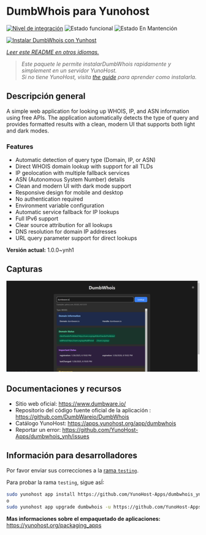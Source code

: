 <!--
Este archivo README esta generado automaticamente<https://github.com/YunoHost/apps/tree/master/tools/readme_generator>
No se debe editar a mano.
-->

# DumbWhois para Yunohost

[![Nivel de integración](https://apps.yunohost.org/badge/integration/dumbwhois)](https://ci-apps.yunohost.org/ci/apps/dumbwhois/)
![Estado funcional](https://apps.yunohost.org/badge/state/dumbwhois)
![Estado En Mantención](https://apps.yunohost.org/badge/maintained/dumbwhois)

[![Instalar DumbWhois con Yunhost](https://install-app.yunohost.org/install-with-yunohost.svg)](https://install-app.yunohost.org/?app=dumbwhois)

*[Leer este README en otros idiomas.](./ALL_README.md)*

> *Este paquete le permite instalarDumbWhois rapidamente y simplement en un servidor YunoHost.*  
> *Si no tiene YunoHost, visita [the guide](https://yunohost.org/install) para aprender como instalarla.*

## Descripción general

A simple web application for looking up WHOIS, IP, and ASN information using free APIs. The application automatically detects the type of query and provides formatted results with a clean, modern UI that supports both light and dark modes.

### Features

- Automatic detection of query type (Domain, IP, or ASN)
- Direct WHOIS domain lookup with support for all TLDs
- IP geolocation with multiple fallback services
- ASN (Autonomous System Number) details
- Clean and modern UI with dark mode support
- Responsive design for mobile and desktop
- No authentication required
- Environment variable configuration
- Automatic service fallback for IP lookups
- Full IPv6 support
- Clear source attribution for all lookups
- DNS resolution for domain IP addresses
- URL query parameter support for direct lookups


**Versión actual:** 1.0.0~ynh1

## Capturas

![Captura de DumbWhois](./doc/screenshots/screenshot.png)

## Documentaciones y recursos

- Sitio web oficial: <https://www.dumbware.io/>
- Repositorio del código fuente oficial de la aplicación : <https://github.com/DumbWareio/DumbWhois>
- Catálogo YunoHost: <https://apps.yunohost.org/app/dumbwhois>
- Reportar un error: <https://github.com/YunoHost-Apps/dumbwhois_ynh/issues>

## Información para desarrolladores

Por favor enviar sus correcciones a la [rama `testing`](https://github.com/YunoHost-Apps/dumbwhois_ynh/tree/testing).

Para probar la rama `testing`, sigue asÍ:

```bash
sudo yunohost app install https://github.com/YunoHost-Apps/dumbwhois_ynh/tree/testing --debug
o
sudo yunohost app upgrade dumbwhois -u https://github.com/YunoHost-Apps/dumbwhois_ynh/tree/testing --debug
```

**Mas informaciones sobre el empaquetado de aplicaciones:** <https://yunohost.org/packaging_apps>
